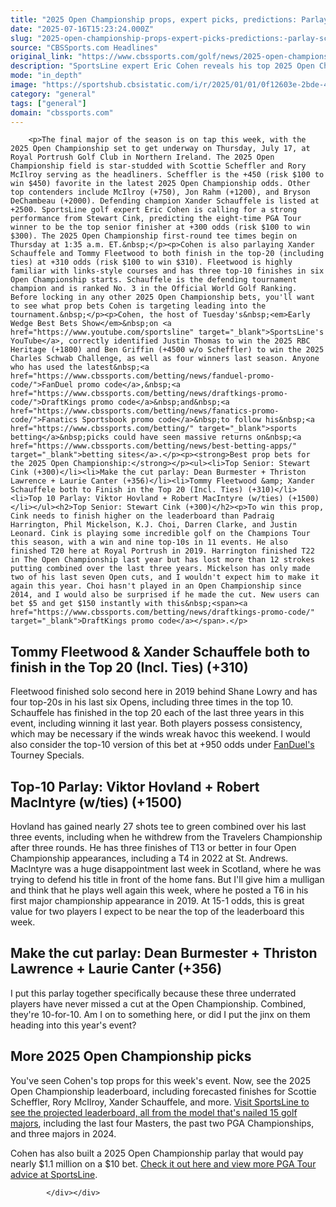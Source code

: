 ```yaml
---
title: "2025 Open Championship props, expert picks, predictions: Parlay Schauffele and Fleetwood to finish in Top 20"
date: "2025-07-16T15:23:24.000Z"
slug: "2025-open-championship-props-expert-picks-predictions:-parlay-schauffele-and-fleetwood-to-finish-in-top-20"
source: "CBSSports.com Headlines"
original_link: "https://www.cbssports.com/golf/news/2025-open-championship-props-expert-picks-predictions-parlay-schauffele-and-fleetwood-to-finish-in-top-20/"
description: "SportsLine expert Eric Cohen reveals his top 2025 Open Championship prop bets at Royal Portrush Golf Club in Northern Ireland"
mode: "in_depth"
image: "https://sportshub.cbsistatic.com/i/r/2025/01/01/0f12603e-2bde-41af-95e2-cdb9edfaba89/thumbnail/1200x675/48779e08a2b305c37ed4fe4010b07a79/xander.jpg"
category: "general"
tags: ["general"]
domain: "cbssports.com"
---
```

<div id="readability-page-1" class="page"><div>
        
        
                            
                
        <p>The final major of the season is on tap this week, with the 2025 Open Championship set to get underway on Thursday, July 17, at Royal Portrush Golf Club in Northern Ireland. The 2025 Open Championship field is star-studded with Scottie Scheffler and Rory McIlroy serving as the headliners. Scheffler is the +450 (risk $100 to win $450) favorite in the latest 2025 Open Championship odds. Other top contenders include McIlroy (+750), Jon Rahm (+1200), and Bryson DeChambeau (+2000). Defending champion Xander Schauffele is listed at +2500. SportsLine golf expert Eric Cohen is calling for a strong performance from Stewart Cink, predicting the eight-time PGA Tour winner to be the top senior finisher at +300 odds (risk $100 to win $300). The 2025 Open Championship first-round tee times begin on Thursday at 1:35 a.m. ET.&nbsp;</p><p>Cohen is also parlaying Xander Schauffele and Tommy Fleetwood to both finish in the top-20 (including ties) at +310 odds (risk $100 to win $310). Fleetwood is highly familiar with links-style courses and has three top-10 finishes in six Open Championship starts. Schauffele is the defending tournament champion and is ranked No. 3 in the Official World Golf Ranking. Before locking in any other 2025 Open Championship bets, you'll want to see what prop bets Cohen is targeting leading into the tournament.&nbsp;</p><p>Cohen, the host of Tuesday's&nbsp;<em>Early Wedge Best Bets Show</em>&nbsp;on <a href="https://www.youtube.com/sportsline" target="_blank">SportsLine's YouTube</a>, correctly identified Justin Thomas to win the 2025 RBC Heritage (+1800) and Ben Griffin (+4500 w/o Scheffler) to win the 2025 Charles Schwab Challenge, as well as four winners last season. Anyone who has used the latest&nbsp;<a href="https://www.cbssports.com/betting/news/fanduel-promo-code/">FanDuel promo code</a>,&nbsp;<a href="https://www.cbssports.com/betting/news/draftkings-promo-code/">DraftKings promo code</a>&nbsp;and&nbsp;<a href="https://www.cbssports.com/betting/news/fanatics-promo-code/">Fanatics Sportsbook promo code</a>&nbsp;to follow his&nbsp;<a href="https://www.cbssports.com/betting/" target="_blank">sports betting</a>&nbsp;picks could have seen massive returns on&nbsp;<a href="https://www.cbssports.com/betting/news/best-betting-apps/" target="_blank">betting sites</a>.</p><p><strong>Best prop bets for the 2025 Open Championship:</strong></p><ul><li>Top Senior: Stewart Cink (+300)</li><li>Make the cut parlay: Dean Burmester + Thriston Lawrence + Laurie Canter (+356)</li><li>Tommy Fleetwood &amp; Xander Schauffele both to Finish in the Top 20 (Incl. Ties) (+310)</li><li>Top 10 Parlay: Viktor Hovland + Robert MacIntyre (w/ties) (+1500)</li></ul><h2>Top Senior: Stewart Cink (+300)</h2><p>To win this prop, Cink needs to finish higher on the leaderboard than Padraig Harrington, Phil Mickelson, K.J. Choi, Darren Clarke, and Justin Leonard. Cink is playing some incredible golf on the Champions Tour this season, with a win and nine top-10s in 11 events. He also finished T20 here at Royal Portrush in 2019. Harrington finished T22 in The Open Championship last year but has lost more than 12 strokes putting combined over the last three years. Mickelson has only made two of his last seven Open cuts, and I wouldn't expect him to make it again this year. Choi hasn't played in an Open Championship since 2014, and I would also be surprised if he made the cut. New users can bet $5 and get $150 instantly with this&nbsp;<span><a href="https://www.cbssports.com/betting/news/draftkings-promo-code/" target="_blank">DraftKings promo code</a></span>.</p>
        

<h2>Tommy Fleetwood &amp; Xander Schauffele both to finish in the Top 20 (Incl. Ties) (+310)</h2><p>Fleetwood finished solo second here in 2019 behind Shane Lowry and has four top-20s in his last six Opens, including three times in the top 10. Schauffele has finished in the top 20 each of the last three years in this event, including winning it last year. Both players possess consistency, which may be necessary if the winds wreak havoc this weekend. I would also consider the top-10 version of this bet at +950 odds under <a href="https://www.cbssports.com/betting/news/fanduel-promo-code/">FanDuel's</a> Tourney Specials.&nbsp;</p><h2>Top-10 Parlay: Viktor Hovland + Robert MacIntyre (w/ties) (+1500)</h2><p>Hovland has gained nearly 27 shots tee to green combined over his last three events, including when he withdrew from the Travelers Championship after three rounds. He has three finishes of T13 or better in four Open Championship appearances, including a T4 in 2022 at St. Andrews. MacIntyre was a huge disappointment last week in Scotland, where he was trying to defend his title in front of the home fans. But I'll give him a mulligan and think that he plays well again this week, where he posted a T6 in his first major championship appearance in 2019. At 15-1 odds, this is great value for two players I expect to be near the top of the leaderboard this week.</p><h2>Make the cut parlay: Dean Burmester + Thriston Lawrence + Laurie Canter (+356)</h2><p>I put this parlay together specifically because these three underrated players have never missed a cut at the Open Championship. Combined, they're 10-for-10. Am I on to something here, or did I put the jinx on them heading into this year's event?</p><h2>More 2025 Open Championship picks</h2><p>You've seen Cohen's top props for this week's event. Now, see the 2025 Open Championship leaderboard, including forecasted finishes for Scottie Scheffler, Rory McIlroy, Xander Schauffele, and more.&nbsp;<a href="https://www.sportsline.com/insiders/2025-open-championship-odds-picks-proven-golf-model-reveals-projected-leaderboard-surprising-predictions/#ttag=07152025_agg_cbssports_picks_golf_pgatour_Cohen_OpenChampionshipFREEprops" target="_blank">Visit SportsLine to see the projected leaderboard, all from the model that's nailed 15 golf majors</a>, including the last four Masters, the past two PGA Championships, and three majors in 2024.</p>
        

<p>Cohen has also built a 2025 Open Championship parlay that would pay nearly $1.1 million on a $10 bet. <a href="https://www.sportsline.com/insiders/pga-longshot-parlay-get-sportslines-top-pga-tour-picks-for-2025-open-championship-with-a-shot-at-a-monster-return/#ttag=07152025_agg_cbssports_picks_golf_pgatour_Cohen_OpenChampionshipFREEprops" target="_blank">Check it out here and view more PGA Tour advice at SportsLine</a>.</p>


        
            </div></div>